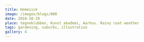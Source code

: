 ```yaml
---
title: Homesick
image: /images/blogs/008
date: 2018-10-10
place: tegneklubben, Kunst akademi, Aarhus. Rainy coat weather
tags: gardening, suburbs, illustration
gallery: 4
---
```

